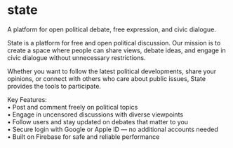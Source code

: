 # state

A platform for open political debate, free expression, and civic dialogue.

State is a platform for free and open political discussion. Our mission is to create a space where people can share views, debate ideas, and engage in civic dialogue without unnecessary restrictions.  

Whether you want to follow the latest political developments, share your opinions, or connect with others who care about public issues, State provides the tools to participate.  

Key Features:  
• Post and comment freely on political topics  
• Engage in uncensored discussions with diverse viewpoints  
• Follow users and stay updated on debates that matter to you  
• Secure login with Google or Apple ID — no additional accounts needed  
• Built on Firebase for safe and reliable performance
